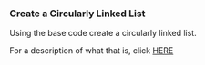 ### Create a Circularly Linked List

<script src="https://gist.github.com/johnakers/da6e36ac6f1ecd590f89.js"></script>

Using the base code create a circularly linked list.

For a description of what that is, click <a href="http://en.wikipedia.org/wiki/Linked_list#Circular_Linked_list">HERE</a>